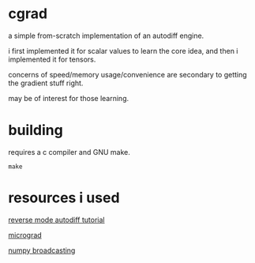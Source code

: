 # cgrad

a simple from-scratch implementation of an autodiff engine.

i first implemented it for scalar values to learn the core idea, and
then i implemented it for tensors.

concerns of speed/memory usage/convenience are secondary to getting the gradient stuff right.

may be of interest for those learning.

# building

requires a c compiler and GNU make.

```
make
```

# resources i used

[reverse mode autodiff tutorial](https://rufflewind.com/2016-12-30/reverse-mode-automatic-differentiation)

[micrograd](https://github.com/karpathy/micrograd)

[numpy broadcasting](https://numpy.org/doc/stable/user/basics.broadcasting.html)
